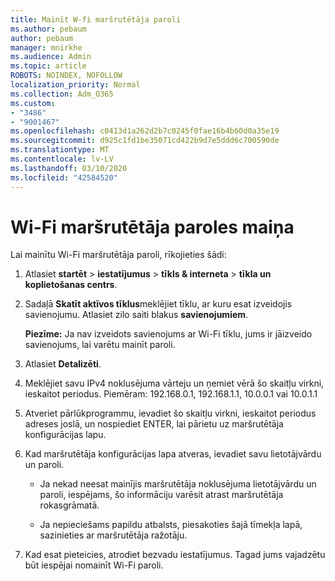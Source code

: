 ```yaml
---
title: Mainīt W-fi maršrutētāja paroli
ms.author: pebaum
author: pebaum
manager: mnirkhe
ms.audience: Admin
ms.topic: article
ROBOTS: NOINDEX, NOFOLLOW
localization_priority: Normal
ms.collection: Adm_O365
ms.custom:
- "3486"
- "9001467"
ms.openlocfilehash: c0413d1a262d2b7c0245f0fae16b4b60d0a35e19
ms.sourcegitcommit: d925c1fd1be35071cd422b9d7e5ddd6c700590de
ms.translationtype: MT
ms.contentlocale: lv-LV
ms.lasthandoff: 03/10/2020
ms.locfileid: "42584520"
---
```

# <a name="change-your-wi-fi-router-password"></a>Wi-Fi maršrutētāja paroles maiņa

Lai mainītu Wi-Fi maršrutētāja paroli, rīkojieties šādi:

1. Atlasiet **startēt** > **iestatījumus** > **tīkls & interneta** > **tīkla un koplietošanas centrs**.

2. Sadaļā **Skatīt aktīvos tīklus**meklējiet tīklu, ar kuru esat izveidojis savienojumu. Atlasiet zilo saiti blakus **savienojumiem**.<br>

   **Piezīme:** Ja nav izveidots savienojums ar Wi-Fi tīklu, jums ir jāizveido savienojums, lai varētu mainīt paroli.

3. Atlasiet **Detalizēti**.

4. Meklējiet savu IPv4 noklusējuma vārteju un ņemiet vērā šo skaitļu virkni, ieskaitot periodus. Piemēram: 192.168.0.1, 192.168.1.1, 10.0.0.1 vai 10.0.1.1

5. Atveriet pārlūkprogrammu, ievadiet šo skaitļu virkni, ieskaitot periodus adreses joslā, un nospiediet ENTER, lai pārietu uz maršrutētāja konfigurācijas lapu.

6. Kad maršrutētāja konfigurācijas lapa atveras, ievadiet savu lietotājvārdu un paroli.<br>
   - Ja nekad neesat mainījis maršrutētāja noklusējuma lietotājvārdu un paroli, iespējams, šo informāciju varēsit atrast maršrutētāja rokasgrāmatā.

   - Ja nepieciešams papildu atbalsts, piesakoties šajā tīmekļa lapā, sazinieties ar maršrutētāja ražotāju.

7. Kad esat pieteicies, atrodiet bezvadu iestatījumus. Tagad jums vajadzētu būt iespējai nomainīt Wi-Fi paroli.
